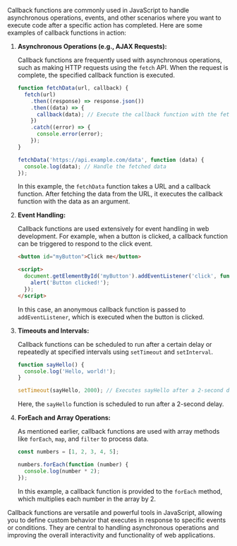 Callback functions are commonly used in JavaScript to handle asynchronous operations, events, and other scenarios where you want to execute code after a specific action has completed. Here are some examples of callback functions in action:

1. **Asynchronous Operations (e.g., AJAX Requests):**

   Callback functions are frequently used with asynchronous operations, such as making HTTP requests using the `fetch` API. When the request is complete, the specified callback function is executed.

   ```javascript
   function fetchData(url, callback) {
     fetch(url)
       .then((response) => response.json())
       .then((data) => {
         callback(data); // Execute the callback function with the fetched data
       })
       .catch((error) => {
         console.error(error);
       });
   }

   fetchData('https://api.example.com/data', function (data) {
     console.log(data); // Handle the fetched data
   });
   ```

   In this example, the `fetchData` function takes a URL and a callback function. After fetching the data from the URL, it executes the callback function with the data as an argument.

2. **Event Handling:**

   Callback functions are used extensively for event handling in web development. For example, when a button is clicked, a callback function can be triggered to respond to the click event.

   ```html
   <button id="myButton">Click me</button>

   <script>
     document.getElementById('myButton').addEventListener('click', function () {
       alert('Button clicked!');
     });
   </script>
   ```

   In this case, an anonymous callback function is passed to `addEventListener`, which is executed when the button is clicked.

3. **Timeouts and Intervals:**

   Callback functions can be scheduled to run after a certain delay or repeatedly at specified intervals using `setTimeout` and `setInterval`.

   ```javascript
   function sayHello() {
     console.log('Hello, world!');
   }

   setTimeout(sayHello, 2000); // Executes sayHello after a 2-second delay
   ```

   Here, the `sayHello` function is scheduled to run after a 2-second delay.

4. **ForEach and Array Operations:**

   As mentioned earlier, callback functions are used with array methods like `forEach`, `map`, and `filter` to process data.

   ```javascript
   const numbers = [1, 2, 3, 4, 5];

   numbers.forEach(function (number) {
     console.log(number * 2);
   });
   ```

   In this example, a callback function is provided to the `forEach` method, which multiplies each number in the array by 2.

Callback functions are versatile and powerful tools in JavaScript, allowing you to define custom behavior that executes in response to specific events or conditions. They are central to handling asynchronous operations and improving the overall interactivity and functionality of web applications.